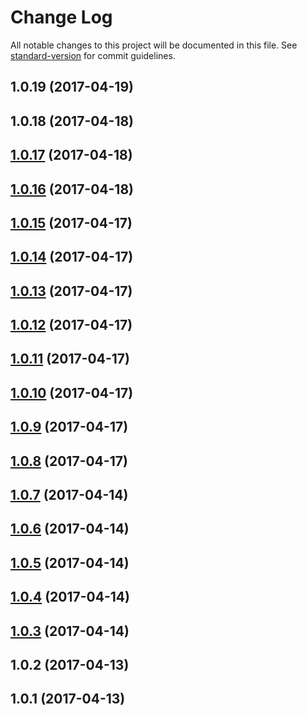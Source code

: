 # Change Log

All notable changes to this project will be documented in this file.
See [standard-version](https://github.com/conventional-changelog/standard-version) for commit guidelines.

<a name="1.0.19"></a>
## 1.0.19 (2017-04-19)




<a name="1.0.18"></a>
## 1.0.18 (2017-04-18)




<a name="1.0.17"></a>
## [1.0.17](https://github.com/dadviegas/melpack/compare/melpack-tester@1.0.2...melpack-tester@1.0.17) (2017-04-18)




<a name="1.0.16"></a>
## [1.0.16](https://github.com/dadviegas/melpack/compare/melpack-tester@1.0.2...melpack-tester@1.0.16) (2017-04-18)




<a name="1.0.15"></a>
## [1.0.15](https://github.com/dadviegas/melpack/compare/melpack-tester@1.0.2...melpack-tester@1.0.15) (2017-04-17)

<a name="1.0.14"></a>
## [1.0.14](https://github.com/dadviegas/melpack/compare/melpack-tester@1.0.2...melpack-tester@1.0.14) (2017-04-17)

<a name="1.0.13"></a>
## [1.0.13](https://github.com/dadviegas/melpack/compare/melpack-tester@1.0.2...melpack-tester@1.0.13) (2017-04-17)

<a name="1.0.12"></a>
## [1.0.12](https://github.com/dadviegas/melpack/compare/melpack-tester@1.0.9...melpack-tester@1.0.12) (2017-04-17)

<a name="1.0.11"></a>
## [1.0.11](https://github.com/dadviegas/melpack/compare/melpack-tester@1.0.9...melpack-tester@1.0.11) (2017-04-17)

<a name="1.0.10"></a>
## [1.0.10](https://github.com/dadviegas/melpack/compare/melpack-tester@1.0.9...melpack-tester@1.0.10) (2017-04-17)

<a name="1.0.9"></a>
## [1.0.9](https://github.com/dadviegas/melpack/compare/melpack-tester@1.0.8...melpack-tester@1.0.9) (2017-04-17)

<a name="1.0.8"></a>
## [1.0.8](https://github.com/dadviegas/melpack/compare/melpack-tester@1.0.7...melpack-tester@1.0.8) (2017-04-17)

<a name="1.0.7"></a>
## [1.0.7](https://github.com/dadviegas/melpack/compare/melpack-tester@1.0.6...melpack-tester@1.0.7) (2017-04-14)

<a name="1.0.6"></a>
## [1.0.6](https://github.com/dadviegas/melpack/compare/melpack-tester@1.0.3...melpack-tester@1.0.6) (2017-04-14)

<a name="1.0.5"></a>
## [1.0.5](https://github.com/dadviegas/melpack/compare/melpack-tester@1.0.3...melpack-tester@1.0.5) (2017-04-14)

<a name="1.0.4"></a>
## [1.0.4](https://github.com/dadviegas/melpack/compare/melpack-tester@1.0.3...melpack-tester@1.0.4) (2017-04-14)

<a name="1.0.3"></a>
## [1.0.3](https://github.com/dadviegas/melpack/compare/melpack-tester@1.0.2...melpack-tester@1.0.3) (2017-04-14)

<a name="1.0.2"></a>
## 1.0.2 (2017-04-13)

<a name="1.0.1"></a>
## 1.0.1 (2017-04-13)
